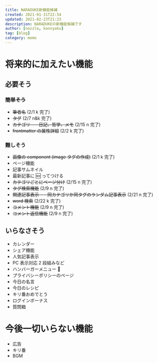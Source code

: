 ```yaml
---
title: NARADUKE新機能候補
created: 2021-01-31T22:54
updated: 2021-02-23T21:23
description: NARADUKEの新機能候補です
author: [nozzle, konnyaku]
tag: [blog]
category: memo
---
```


# 将来的に加えたい機能

## 必要そう

### ~~簡単そう~~

- ~~筆者名~~ (2/1 k 完了)
- ~~タグ~~ (2/7 n&k 完了)
- ~~カテゴリ --- 日記、哲学、メモ~~ (2/15 n 完了)
- ~~frontmatter の属性詳細~~ (2/2 k 完了)

### 難しそう

- ~~画像の component (image タグの作成)~~ (2/1 k 完了)
- ページ機能
- 記事サムネイル
- 最新記事に 🆕 ってつける
- ~~カテゴリごとにページ分け~~ (2/15 n 完了)
- ~~タグ検索機能~~ (2/9 n 完了)
- ~~関連記事表示 --- 同カテゴリか同タグのランダム記事表示~~ (2/21 n 完了)
- ~~word 検索~~ (2/22 k 完了)
- ~~コメント機能~~ (2/9 n 完了)
- ~~コメント返信機能~~ (2/9 n 完了)

## いらなさそう

- カレンダー
- シェア機能
- 人気記事表示
- PC 表示対応 2 段組みなど
- ハンバーガーメニュー 🍔
- プライバシーポリシーのページ
- 今日の名言
- 今日のレシピ
- キリ番おめでとう
- ログインボーナス
- 質問箱

# 今後一切いらない機能

- 広告
- キリ番
- BGM
